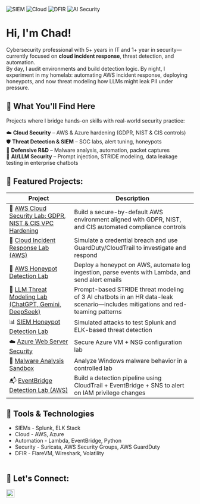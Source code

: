 ![SIEM](https://img.shields.io/badge/SIEM-Splunk/ELK-blue)
![Cloud](https://img.shields.io/badge/Cloud-AWS%20|%20Azure-orange)
![DFIR](https://img.shields.io/badge/DFIR-Malware%20Analysis-red)
![AI Security](https://img.shields.io/badge/AI%20Security-LLM%20Threat%20Modeling-purple)

# Hi, I'm Chad!

Cybersecurity professional with 5+ years in IT and 1+ year in security—currently focused on **cloud incident response**, threat detection, and automation. <br/>
By day, I audit environments and build detection logic. By night, I experiment in my homelab: automating AWS incident response, deploying honeypots, and now threat modeling how LLMs might leak PII under pressure.

## 🧠 What You'll Find Here

Projects where I bridge hands-on skills with real-world security practice:

☁️ **Cloud Security** – AWS & Azure hardening (GDPR, NIST & CIS controls)  
🛡️ **Threat Detection & SIEM** – SOC labs, alert tuning, honeypots  
🔬 **Defensive R&D** – Malware analysis, automation, packet captures  
🧠 **AI/LLM Security** – Prompt injection, STRIDE modeling, data leakage testing in enterprise chatbots


## 🌟 Featured Projects:
| Project                                                                                                                                                         | Description                                                                                      |
| --------------------------------------------------------------------------------------------------------------------------------------------------------------- | ------------------------------------------------------------------------------------------------ |
| 🔐 [AWS Cloud Security Lab: GDPR, NIST & CIS VPC Hardening](https://github.com/ChadVanHalen/Tech-Portfolio/tree/main/projects/AWS%20VPC%20Hardening%20NIST%20CIS%20Compliance)            | Build a secure-by-default AWS environment aligned with GDPR, NIST, and CIS automated compliance controls                     |
| 🚨 [Cloud Incident Response Lab (AWS)](https://github.com/ChadVanHalen/Tech-Portfolio/tree/main/projects/Cloud%20Incident%20Response%20Lab)                        | Simulate a credential breach and use GuardDuty/CloudTrail to investigate and respond             |
| 🐝 [AWS Honeypot Detection Lab](https://github.com/ChadVanHalen/Tech-Portfolio/tree/main/projects/AWS%20Honeypot%20Detection%20Lab)                               | Deploy a honeypot on AWS, automate log ingestion, parse events with Lambda, and send alert emails |
| 🤖 [LLM Threat Modeling Lab (ChatGPT, Gemini, DeepSeek)](https://github.com/ChadVanHalen/Tech-Portfolio/blob/main/projects/AI-LLM%20Threat%20Modeling/README.md) | Prompt-based STRIDE threat modeling of 3 AI chatbots in an HR data-leak scenario—includes mitigations and red-teaming patterns |
| 📊 [SIEM Honeypot Detection Lab](https://github.com/ChadVanHalen/Tech-Portfolio/tree/main/projects/SIEM%20Honeypot%20Lab)                                           | Simulated attacks to test Splunk and ELK-based threat detection                                  |
| ☁️ [Azure Web Server Security](https://github.com/ChadVanHalen/Tech-Portfolio/tree/main/projects/Azure%20Creating%20A%20Virtual%20Machine%20and%20Web%20Server)       | Secure Azure VM + NSG configuration lab                                                        |
| 🧬 [Malware Analysis Sandbox](https://github.com/ChadVanHalen/Tech-Portfolio/tree/main/projects/Malware%20Analysis%20Lab)                                           | Analyze Windows malware behavior in a controlled lab                                           |
| 📬 [EventBridge Detection Lab (AWS)](https://github.com/ChadVanHalen/Tech-Portfolio/tree/main/projects/CloudTrail%20EventBridge%20IAM%20Detection%20Lab)             | Build a detection pipeline using CloudTrail + EventBridge + SNS to alert on IAM privilege changes |




## 🧪 Tools & Technologies
- SIEMs - Splunk, ELK Stack
- Cloud - AWS, Azure
- Automation - Lambda, EventBridge, Python
- Security - Suricata, AWS Security Groups, AWS GuardDuty
- DFIR - FlareVM, Wireshark, Volatility
</br></br>

## 🤳 Let's Connect:

[<img align="left" alt="JoshMadakor | LinkedIn" width="22px" src="https://cdn.jsdelivr.net/npm/simple-icons@v3/icons/linkedin.svg" />][linkedin]

[linkedin]: https://www.linkedin.com/in/chadwick-van-oostendorp-642b8b47/


